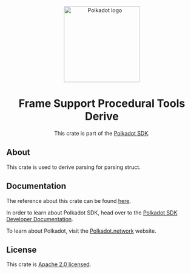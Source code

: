 <div align="center">

<img src="https://raw.githubusercontent.com/paritytech/polkadot-sdk/rzadp/readmes/docs/images/Polkadot_Logo_Horizontal_Pink_BlackOnWhite.png" alt="Polkadot logo" width="200">

# Frame Support Procedural Tools Derive

This crate is part of the [Polkadot SDK](https://github.com/paritytech/polkadot-sdk/).

</div>

## About

This crate is used to derive parsing for parsing struct.

## Documentation

The reference about this crate can be found [here](https://paritytech.github.io/polkadot-sdk/master/frame_support_procedural_tools_derive).

In order to learn about Polkadot SDK, head over to the [Polkadot SDK Developer Documentation](https://paritytech.github.io/polkadot-sdk/master/polkadot_sdk_docs/index.html).

To learn about Polkadot, visit the [Polkadot.network](https://polkadot.network/) website.

## License

This crate is [Apache 2.0 licensed](https://spdx.org/licenses/Apache-2.0.html).
